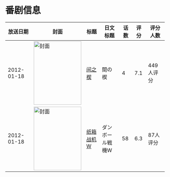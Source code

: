 # 番剧信息

|放送日期|封面|标题|日文标题|话数|评分|评分人数|
|---|---|---|---|---|---|---|
|2012-01-18|<img src="https://lain.bgm.tv/pic/cover/c/db/a3/2910_T9AS4.jpg" alt="封面" style="width:150px;height:200px;object-fit:cover;">|[间之楔](https://bangumi.tv/subject/2910)|間の楔|4|7.1|449人评分|
|2012-01-18|<img src="https://lain.bgm.tv/pic/cover/c/97/e1/30526_N4Fy0.jpg" alt="封面" style="width:150px;height:200px;object-fit:cover;">|[纸箱战机W](https://bangumi.tv/subject/30526)|ダンボール戦機W|58|6.3|87人评分|
